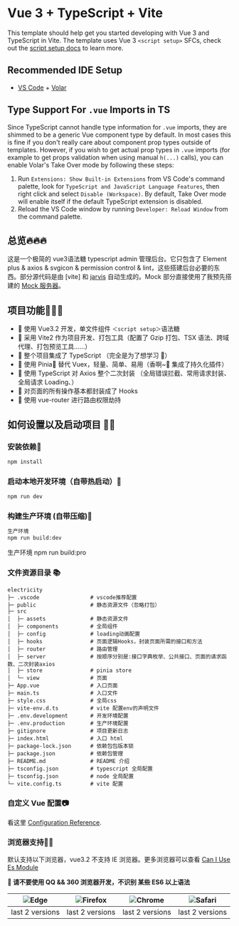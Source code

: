 # Vue 3 + TypeScript + Vite

This template should help get you started developing with Vue 3 and TypeScript in Vite. The template uses Vue 3 `<script setup>` SFCs, check out the [script setup docs](https://v3.vuejs.org/api/sfc-script-setup.html#sfc-script-setup) to learn more.

## Recommended IDE Setup

- [VS Code](https://code.visualstudio.com/) + [Volar](https://marketplace.visualstudio.com/items?itemName=Vue.volar)

## Type Support For `.vue` Imports in TS

Since TypeScript cannot handle type information for `.vue` imports, they are shimmed to be a generic Vue component type by default. In most cases this is fine if you don't really care about component prop types outside of templates. However, if you wish to get actual prop types in `.vue` imports (for example to get props validation when using manual `h(...)` calls), you can enable Volar's Take Over mode by following these steps:

1. Run `Extensions: Show Built-in Extensions` from VS Code's command palette, look for `TypeScript and JavaScript Language Features`, then right click and select `Disable (Workspace)`. By default, Take Over mode will enable itself if the default TypeScript extension is disabled.
2. Reload the VS Code window by running `Developer: Reload Window` from the command palette.



## 总览🔥🔥🔥

这是一个极简的 vue3语法糖 typescript admin 管理后台。它只包含了 Element plus & axios & svgicon & permission control & lint，这些搭建后台必要的东西。部分源代码是由 [vite] 和 [jarvis](https://github.com/Armour/Jarvis) 自动生成的。Mock 部分直接使用了我预先搭建的 [Mock 服务器](https://github.com/armour/vue-typescript-admin-mock-server)。


## 项目功能🔨🔨🔨 

- 🚀 使用 Vue3.2 开发，单文件组件 `＜script setup＞`语法糖
- 🚀 采用 Vite2 作为项目开发、打包工具（配置了 Gzip 打包、TSX 语法、跨域代理、打包预览工具……）
- 🚀 整个项目集成了 TypeScript （完全是为了想学习 🤣）
- 🚀 使用 Pinia🍍 替代 Vuex，轻量、简单、易用（香啊~🤤 集成了持久化插件）
- 🚀 使用 TypeScript 对 Axios 整个二次封装 （全局错误拦截、常用请求封装、全局请求 Loading、）
- 🚀 对页面的所有操作基本都封装成了 Hooks 
- 🚀 使用 vue-router 进行路由权限劫持

## 如何设置以及启动项目 🎉🎉

### 安装依赖📔

```bash
npm install
```

### 启动本地开发环境（自带热启动）🧩

```bash
npm run dev
```

### 构建生产环境 (自带压缩)🍵

```bash
生产环境
npm run build:dev
```
生产环境
npm run build:pro

### 文件资源目录 📚
```text
electricity
├─ .vscode                # vscode推荐配置
├─ public                 # 静态资源文件（忽略打包）
├─ src
│  ├─ assets              # 静态资源文件
│  ├─ components          # 全局组件
│  ├─ config              # loading动画配置
│  ├─ hooks               # 页面逻辑Hooks，封装页面所需的接口和方法
│  ├─ router              # 路由管理
│  ├─ server              # 按顺序分别是:接口字典枚举、公共接口、页面的请求函数、二次封装axios
│  ├─ store               # pinia store
│  └─ view                # 页面        
├─ App.vue                # 入口页面
├─ main.ts                # 入口文件
├─ style.css              # 全局css
├─ vite-env.d.ts          # vite 配置env的声明文件
├─ .env.development       # 开发环境配置
├─ .env.production        # 生产环境配置
├─ gitignore              # 项目更新日志
├─ index.html             # 入口 html
├─ package-lock.json      # 依赖包包版本锁
├─ package.json           # 依赖包管理
├─ README.md              # README 介绍
├─ tsconfig.json          # typescript 全局配置
├─ tsconfig.json          # node 全局配置
└─ vite.config.ts         # vite 配置
```

### 自定义 Vue 配置📷

看这里 [Configuration Reference](https://cli.vuejs.org/config/).

### 浏览器支持🚀🚀

 默认支持以下浏览器，vue3.2 不支持 IE 浏览器。更多浏览器可以查看 [Can I Use Es Module](https://caniuse.com/?search=ESModule)

**💢 请不要使用 QQ && 360 浏览器开发，不识别 某些 ES6 以上语法**

| ![Edge](https://iamge-1259297738.cos.ap-chengdu.myqcloud.com/md/Edge.png) | ![Firefox](https://iamge-1259297738.cos.ap-chengdu.myqcloud.com/md/Firefox.png) | ![Chrome](https://iamge-1259297738.cos.ap-chengdu.myqcloud.com/md/Chrome.png) | ![Safari](https://iamge-1259297738.cos.ap-chengdu.myqcloud.com/md/Safari.png) |
| :-----------------------------------------------------------------------: | :-----------------------------------------------------------------------------: | :---------------------------------------------------------------------------: | :---------------------------------------------------------------------------: |
|                              last 2 versions                              |                                 last 2 versions                                 |                                last 2 versions                                |                                last 2 versions                                |


